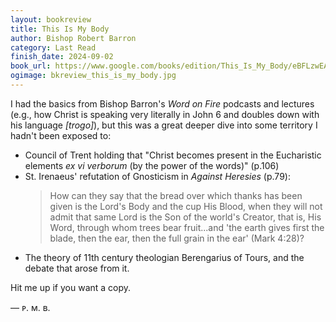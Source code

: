```yaml
---
layout: bookreview
title: This Is My Body
author: Bishop Robert Barron
category: Last Read
finish_date: 2024-09-02
book_url: https://www.google.com/books/edition/This_Is_My_Body/eBFLzwEACAAJ?hl=en
ogimage: bkreview_this_is_my_body.jpg
---
```

I had the basics from Bishop Barron's *Word on Fire* podcasts and lectures (e.g., how Christ is speaking very literally in John 6 and doubles down with his language *[trogo]*), but this was a great deeper dive into some territory I hadn't been exposed to:
- Council of Trent holding that "Christ becomes present in the Eucharistic elements *ex vi verborum* (by the power of the words)" (p.106)
- St. Irenaeus' refutation of Gnosticism in *Against Heresies* (p.79):
	> How can they say that the bread over which thanks has been given is the Lord's Body and the cup His Blood, when they will not admit that same Lord is the Son of the world's Creator, that is, His Word, through whom trees bear fruit...and 'the earth gives first the blade, then the ear, then the full grain in the ear' (Mark 4:28)?
- The theory of 11th century theologian Berengarius of Tours, and the debate that arose from it.

Hit me up if you want a copy.

— ᴘ. ᴍ. ʙ.